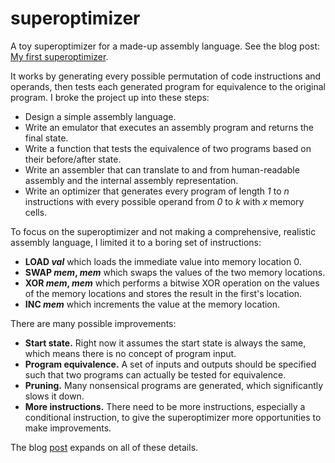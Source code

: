 # superoptimizer

A toy superoptimizer for a made-up assembly language. See the blog post: [My first superoptimizer](https://austinhenley.com/blog/superoptimizer.html).

It works by generating every possible permutation of code instructions and operands, then tests each generated program for equivalence to the original program. I broke the project up into these steps:

- Design a simple assembly language.
- Write an emulator that executes an assembly program and returns the final state.
- Write a function that tests the equivalence of two programs based on their before/after state.
- Write an assembler that can translate to and from human-readable assembly and the internal assembly representation.
- Write an optimizer that generates every program of length _1_ to _n_ instructions with every possible operand from _0_ to _k_ with _x_ memory cells.

To focus on the superoptimizer and not making a comprehensive, realistic assembly language, I limited it to a boring set of instructions:

- **LOAD _val_** which loads the immediate value into memory location 0.
- **SWAP _mem_, _mem_** which swaps the values of the two memory locations.
- **XOR _mem_, _mem_** which performs a bitwise XOR operation on the values of the memory locations and stores the result in the first's location.
- **INC _mem_** which increments the value at the memory location.

There are many possible improvements:

- **Start state.** Right now it assumes the start state is always the same, which means there is no concept of program input.
- **Program equivalence.** A set of inputs and outputs should be specified such that two programs can actually be tested for equivalence.
- **Pruning.** Many nonsensical programs are generated, which significantly slows it down.
- **More instructions.** There need to be more instructions, especially a conditional instruction, to give the superoptimizer more opportunities to make improvements.

The blog [post](https://austinhenley.com/blog/superoptimizer.html) expands on all of these details.


